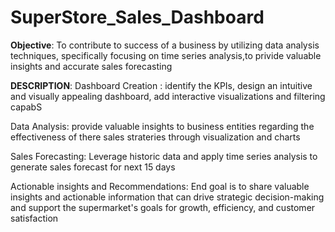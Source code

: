 # SuperStore_Sales_Dashboard

**Objective**: 
To contribute to success of a business by utilizing data analysis techniques,
specifically focusing on time series analysis,to privide valuable insights and accurate sales forecasting

**DESCRIPTION**: 
Dashboard Creation : identify the KPIs, design an intuitive and visually appealing dashboard, add interactive visualizations and filtering capabS

Data Analysis: provide valuable insights to business entities regarding the effectiveness of there sales strateries through visualization and charts

Sales Forecasting: Leverage historic data and apply time series analysis to generate sales forecast for next 15 days

Actionable insights and Recommendations: End goal is to share valuable insights and actionable information that can drive strategic decision-making and
support the supermarket's goals for growth, efficiency, and customer satisfaction 



